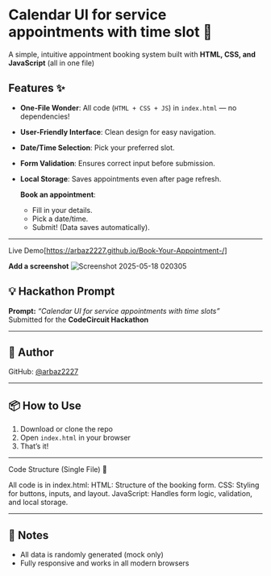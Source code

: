 # Calendar UI for service appointments with time slot 📅

A simple, intuitive appointment booking system built with **HTML, CSS, and JavaScript** (all in one file)


## Features ✨
- **One-File Wonder**: All code (`HTML + CSS + JS`) in `index.html` — no dependencies!
- **User-Friendly Interface**: Clean design for easy navigation.
- **Date/Time Selection**: Pick your preferred slot.
- **Form Validation**: Ensures correct input before submission.
- **Local Storage**: Saves appointments even after page refresh.
 
  **Book an appointment**:  
   - Fill in your details.  
   - Pick a date/time.  
   - Submit! (Data saves automatically). 
---
Live Demo[https://arbaz2227.github.io/Book-Your-Appointment-/]


**Add a screenshot** ![Screenshot 2025-05-18 020305](https://github.com/user-attachments/assets/d325a7b5-bc57-47b2-b4b8-9ff33b6fc066)
## 💡 Hackathon Prompt

**Prompt:** _“Calendar UI for service appointments with time slots”_  
Submitted for the **CodeCircuit Hackathon**

---

## 👤 Author

  
GitHub: [@arbaz2227](https://github.com/arbaz222)

---

## 📦 How to Use

1. Download or clone the repo
2. Open `index.html` in your browser
3. That’s it!

---

Code Structure (Single File) 📂

All code is in index.html:
HTML: Structure of the booking form.
CSS: Styling for buttons, inputs, and layout.
JavaScript: Handles form logic, validation, and local storage.

<!-- Example snippet -->
<!DOCTYPE html>
<html>
<head>
  <title>Book Your Appointment</title>
  <style>
    /* CSS here */
  </style>
</head>
<body>
  <div class="container">
    <!-- Form goes here -->
  </div>
  <script>
    // JS here
  </script>
</body>
</html>

---
## 📝 Notes

- All data is randomly generated (mock only)
- Fully responsive and works in all modern browsers

